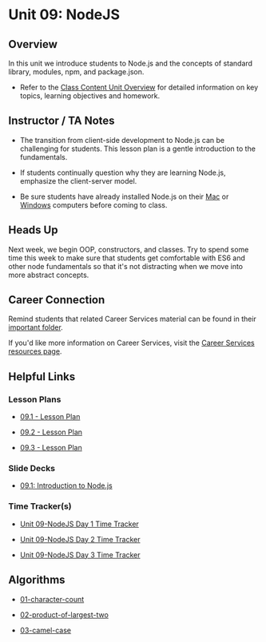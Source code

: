 # Unit 09: NodeJS

## Overview

In this unit we introduce students to Node.js and the concepts of standard library, modules, npm, and package.json.

  * Refer to the [Class Content Unit Overview](../../../01-Class-Content/09-NodeJS/README.md) for detailed information on key topics, learning objectives and homework.

## Instructor / TA Notes

* The transition from client-side development to Node.js can be challenging for students. This lesson plan is a gentle introduction to the fundamentals.

* If students continually question why they are learning Node.js, emphasize the client-server model.

* Be sure students have already installed Node.js on their [Mac](../../../01-Class-Content/09-NodeJS/04-Important/nodejs-install-mac.md) or [Windows](../../../01-Class-Content/09-NodeJS/04-Important/nodejs-install-win.md) computers before coming to class.

## Heads Up

Next week, we begin OOP, constructors, and classes. Try to spend some time this week to make sure that students get comfortable with ES6 and other node fundamentals so that it's not distracting when we move into more abstract concepts.

## Career Connection
Remind students that related Career Services material can be found in their [important folder](../../../01-Class-Content/09-NodeJS/04-Important/CAREER-CONNECTION.md).

If you'd like more information on Career Services, visit the [Career Services resources page](http://bit.ly/CodingCS).

## Helpful Links

### Lesson Plans

  * [09.1 - Lesson Plan](01-Day_Intro-NodeJS/09.1-LESSON-PLAN.md)

  * [09.2 - Lesson Plan](02-Day_ES6/09.2-LESSON-PLAN.md)

  * [09.3 - Lesson Plan](03-Day_Asynch-JS/09.3-LESSON-PLAN.md)

### Slide Decks

* [09.1: Introduction to Node.js](https://docs.google.com/presentation/d/1w3T2j5INu7QG2KKyA-Zr9viyWamGUntBjthHfmsKy84/edit?usp=sharing)

### Time Tracker(s)

  * [Unit 09-NodeJS Day 1 Time Tracker](https://docs.google.com/spreadsheets/d/1V7ZEKIhi-Gr7r1nokTZyuiDK5T1uDaqTqBa05NjzJ8w/edit?usp=sharing)

  * [Unit 09-NodeJS Day 2 Time Tracker](https://drive.google.com/open?id=1rcPKcPeV7pRwl_pszChm7FhectWPLbXX)

  * [Unit 09-NodeJS Day 3 Time Tracker](https://docs.google.com/spreadsheets/d/1rf4sCQ7lyZAg9LLEtHe7d3lVklgF4mCu3fmGvVF8kQo/edit?usp=sharing)

## Algorithms

  * [01-character-count](../../../01-Class-Content/09-NodeJS/03-Algorithms/01-character-count)

  * [02-product-of-largest-two](../../../01-Class-Content/09-NodeJS/03-Algorithms/02-product-of-largest-two)

  * [03-camel-case](../../../01-Class-Content/09-NodeJS/03-Algorithms/03-camel-case)
